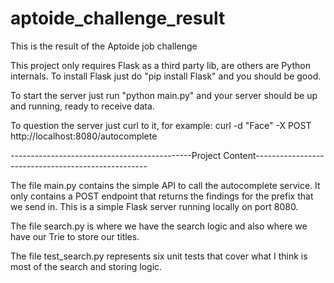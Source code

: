 # aptoide_challenge_result
This is the result of the Aptoide job challenge

This project only requires Flask as a third party lib, are others are Python internals. To install Flask just do
"pip install Flask" and you should be good.

To start the server just run "python main.py" and your server should be up and running, ready to receive data.

To question the server just curl to it, for example: curl -d "Face" -X POST http://localhost:8080/autocomplete

---------------------------------------------Project Content---------------------------------------------------

The file main.py contains the simple API to call the autocomplete service. It only contains a POST endpoint that returns
the findings for the prefix that we send in.
This is a simple Flask server running locally on port 8080.

The file search.py is where we have the search logic and also where we have our Trie to store our titles.

The file test_search.py represents six unit tests that cover what I think is most of the search and storing logic.